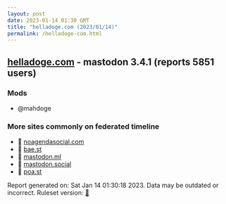 ```yaml
---
layout: post
date: 2023-01-14 01:30 GMT
title: "helladoge.com (2023/01/14)"
permalink: /helladoge-com.html
---
```


## [helladoge.com](https://helladoge.com) - mastodon 3.4.1 (reports 5851 users)

### Mods
 * @mahdoge

### More sites commonly on federated timeline

* 🐘 [noagendasocial.com](/noagendasocial-com.html)
* 🐘 [bae.st](/bae-st.html)
* 🐘 [mastodon.ml](/mastodon-ml.html)
* 🐘 [mastodon.social](/mastodon-social.html)
* 🐘 [poa.st](/poa-st.html)

Report generated on: Sat Jan 14 01:30:18 2023. Data may be outdated or incorrect.
Ruleset version: [🧁](/version-cupcake)
